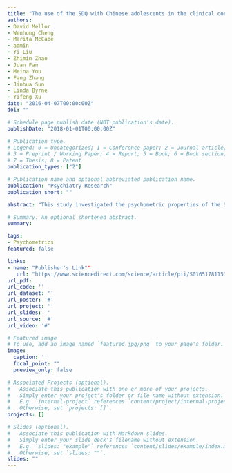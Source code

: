 ```yaml
---
title: "The use of the SDQ with Chinese adolescents in the clinical context"
authors:
- David Mellor
- Wenhong Cheng
- Marita McCabe
- admin
- Yi Liu
- Zhimin Zhao
- Juan Fan
- Meina You
- Fang Zhang
- Jinhua Sun
- Linda Byrne
- Yifeng Xu
date: "2016-04-07T00:00:00Z"
doi: ""

# Schedule page publish date (NOT publication's date).
publishDate: "2018-01-01T00:00:00Z"

# Publication type.
# Legend: 0 = Uncategorized; 1 = Conference paper; 2 = Journal article;
# 3 = Preprint / Working Paper; 4 = Report; 5 = Book; 6 = Book section;
# 7 = Thesis; 8 = Patent
publication_types: ["2"]

# Publication name and optional abbreviated publication name.
publication: "Psychiatry Research"
publication_short: ""

abstract: "This study investigated the psychometric properties of the Strengths and Difficulties Questionnaire when it was applied to a sample of 443 outpatients in China. Included in the sample were 88 adolescents diagnosed with depression, 96 with schizophrenia, 98 with generalized anxiety, 70 with OCD, and 91 with ADHD. Each patient and one of their parents completed the SDQ at intake. Confirmatory Factor Analyses provided limited support for the proposed five factor structure of the scale over other models. Internal reliabilities of the subscales for both self and parent report were weak, and inter-rater agreement between self- and parent-report was moderate. The specificity and sensitivity for the Total Difficulties scores were weak. Overall, these findings suggest that the use of the SDQ in clinical samples in China may be limited.This study investigated the psychometric properties of the Strengths and Difficulties Questionnaire when it was applied to a sample of 443 outpatients in China. Included in the sample were 88 adolescents diagnosed with depression, 96 with schizophrenia, 98 with generalized anxiety, 70 with OCD, and 91 with ADHD. Each patient and one of their parents completed the SDQ at intake. Confirmatory Factor Analyses provided limited support for the proposed five factor structure of the scale over other models. Internal reliabilities of the subscales for both self and parent report were weak, and inter-rater agreement between self- and parent-report was moderate. The specificity and sensitivity for the Total Difficulties scores were weak. Overall, these findings suggest that the use of the SDQ in clinical samples in China may be limited."

# Summary. An optional shortened abstract.
summary: 

tags:
- Psychometrics
featured: false

links:
- name: "Publisher's Link""
   url: "https://www.sciencedirect.com/science/article/pii/S0165178115308234?via%3Dihub"
url_pdf: 
url_code: ''
url_dataset: ''
url_poster: '#'
url_project: ''
url_slides: ''
url_source: '#'
url_video: '#'

# Featured image
# To use, add an image named `featured.jpg/png` to your page's folder. 
image:
  caption: ''
  focal_point: ""
  preview_only: false

# Associated Projects (optional).
#   Associate this publication with one or more of your projects.
#   Simply enter your project's folder or file name without extension.
#   E.g. `internal-project` references `content/project/internal-project/index.md`.
#   Otherwise, set `projects: []`.
projects: []

# Slides (optional).
#   Associate this publication with Markdown slides.
#   Simply enter your slide deck's filename without extension.
#   E.g. `slides: "example"` references `content/slides/example/index.md`.
#   Otherwise, set `slides: ""`.
slides: ""
---
```

